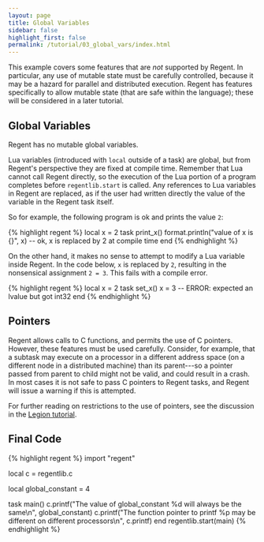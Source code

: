 ```yaml
---
layout: page
title: Global Variables
sidebar: false
highlight_first: false
permalink: /tutorial/03_global_vars/index.html
---
```


This example covers some features that are *not* supported by
Regent. In particular, any use of mutable state must be carefully
controlled, because it may be a hazard for parallel and distributed
execution. Regent has features specifically to allow mutable state
(that are safe within the language); these will be considered in a
later tutorial.

## Global Variables

Regent has no mutable global variables.

Lua variables (introduced with `local` outside of a task) are global,
but from Regent's perspective they are fixed at compile time. Remember
that Lua cannot call Regent directly, so the execution of the Lua
portion of a program completes before `regentlib.start` is called. Any
references to Lua variables in Regent are replaced, as if the user had
written directly the value of the variable in the Regent task itself.

So for example, the following program is ok and prints the value `2`:

{% highlight regent %}
local x = 2
task print_x()
  format.println("value of x is {}", x) -- ok, x is replaced by 2 at compile time
end
{% endhighlight %}

On the other hand, it makes no sense to attempt to modify a Lua
variable inside Regent. In the code below, `x` is replaced by `2`,
resulting in the nonsensical assignment `2 = 3`. This fails with a
compile error.

{% highlight regent %}
local x = 2
task set_x()
  x = 3 -- ERROR: expected an lvalue but got int32
end
{% endhighlight %}

## Pointers

Regent allows calls to C functions, and permits the use of C
pointers. However, these features must be used carefully. Consider,
for example, that a subtask may execute on a processor in a different
address space (on a different node in a distributed machine) than its
parent---so a pointer passed from parent to child might not be valid,
and could result in a crash. In most cases it is not safe to pass C
pointers to Regent tasks, and Regent will issue a warning if this is
attempted.

For further reading on restrictions to the use of pointers, see the
discussion in the [Legion
tutorial](http://legion.stanford.edu/tutorial/hybrid.html).

## Final Code

{% highlight regent %}
import "regent"

local c = regentlib.c

local global_constant = 4

task main()
  c.printf("The value of global_constant %d will always be the same\n", global_constant)
  c.printf("The function pointer to printf %p may be different on different processors\n", c.printf)
end
regentlib.start(main)
{% endhighlight %}
